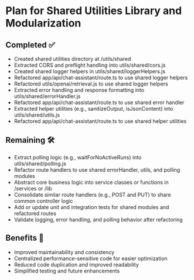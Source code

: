 # Plan for Shared Utilities Library and Modularization

## Completed ✅

- Created shared utilities directory at /utils/shared
- Extracted CORS and preflight handling into utils/shared/cors.js
- Created shared logger helpers in utils/shared/loggerHelpers.js
- Refactored app/api/chat-assistant/route.ts to use shared logger helpers
- Refactored utils/openai/retrieval.js to use shared logger helpers
- Extracted error handling and response formatting into utils/shared/errorHandler.js
- Refactored app/api/chat-assistant/route.ts to use shared error handler
- Extracted helper utilities (e.g., sanitizeOutput, isJsonContent) into utils/shared/utils.js
- Refactored app/api/chat-assistant/route.ts to use shared helper utilities

## Remaining 🛠️

- Extract polling logic (e.g., waitForNoActiveRuns) into utils/shared/polling.js
- Refactor route handlers to use shared errorHandler, utils, and polling modules
- Abstract core business logic into service classes or functions in /services or /lib
- Consolidate similar route handlers (e.g., POST and PUT) to share common controller logic
- Add or update unit and integration tests for shared modules and refactored routes
- Validate logging, error handling, and polling behavior after refactoring

## Benefits 🌟

- Improved maintainability and consistency
- Centralized performance-sensitive code for easier optimization
- Reduced code duplication and improved readability
- Simplified testing and future enhancements
